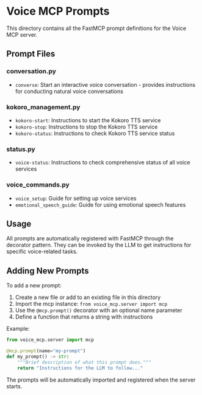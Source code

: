 # Voice MCP Prompts

This directory contains all the FastMCP prompt definitions for the Voice MCP server.

## Prompt Files

### conversation.py
- `converse`: Start an interactive voice conversation - provides instructions for conducting natural voice conversations

### kokoro_management.py
- `kokoro-start`: Instructions to start the Kokoro TTS service
- `kokoro-stop`: Instructions to stop the Kokoro TTS service  
- `kokoro-status`: Instructions to check Kokoro TTS service status

### status.py
- `voice-status`: Instructions to check comprehensive status of all voice services

### voice_commands.py
- `voice_setup`: Guide for setting up voice services
- `emotional_speech_guide`: Guide for using emotional speech features

## Usage

All prompts are automatically registered with FastMCP through the decorator pattern. They can be invoked by the LLM to get instructions for specific voice-related tasks.

## Adding New Prompts

To add a new prompt:

1. Create a new file or add to an existing file in this directory
2. Import the mcp instance: `from voice_mcp.server import mcp`
3. Use the `@mcp.prompt()` decorator with an optional name parameter
4. Define a function that returns a string with instructions

Example:
```python
from voice_mcp.server import mcp

@mcp.prompt(name="my-prompt")
def my_prompt() -> str:
    """Brief description of what this prompt does."""
    return "Instructions for the LLM to follow..."
```

The prompts will be automatically imported and registered when the server starts.
